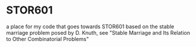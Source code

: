 # STOR601
a place for my code that goes towards STOR601
based on the stable marriage problem posed by D. Knuth, see "Stable Marriage and Its Relation to Other Combinatorial Problems"
